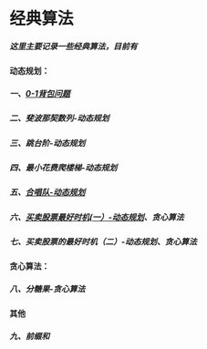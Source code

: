 # 经典算法
##### 这里主要记录一些经典算法，目前有
#### 动态规划：
##### 一、[0-1背包问题](https://www.bilibili.com/video/BV14a411p77y?vd_source=7dcf87705508bce13d8f13b1b05c8252)
##### 二、斐波那契数列-动态规划
##### 三、跳台阶-动态规划
##### 四、最小花费爬楼梯-动态规划
##### 五、[合唱队-动态规划](https://www.bilibili.com/video/BV1b94y1Q7hm/?vd_source=7dcf87705508bce13d8f13b1b05c8252)
##### 六、[买卖股票最好时机(一）-动态规划](https://www.bilibili.com/video/BV17N4y1T78v/?vd_source=7dcf87705508bce13d8f13b1b05c8252)、贪心算法
##### 七、买卖股票的最好时机（二）-动态规划、贪心算法
#### 贪心算法：
##### 八、分糖果-贪心算法
#### 其他
##### 九、前缀和
